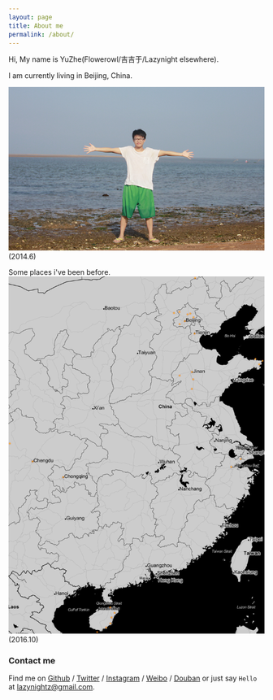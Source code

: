 ```yaml
---
layout: page
title: About me
permalink: /about/
---
```


Hi, My name is YuZhe(Flowerowl/吉吉于/Lazynight elsewhere).

I am currently living in Beijing, China.

![aboutme](/wp-content/uploads/2014/12/aboutme.png)
(2014.6)

Some places i've been before.
![travel](/wp-content/uploads/travel.png)
(2016.10)

### Contact me

Find me on [Github][github] / [Twitter][Twitter] / [Instagram][Instagram] / [Weibo][Weibo] / [Douban][Douban] or just say `Hello` at 
[lazynightz@gmail.com](lazynightz@gmail.com).


[github]: https://github.com/flowerowl
[twitter]: https://twitter.com/yyyyzzzzz
[douban]: http://www.douban.com/people/yuzhezhe
[weibo]: http://weibo.com/lazynightz
[instagram]: https://www.instagram.com/la2yni9ht/

<div class="github-card" data-github="flowerowl" data-width="400" data-height="150" data-theme="default"></div>
<script src="//cdn.jsdelivr.net/github-cards/latest/widget.js"></script>
